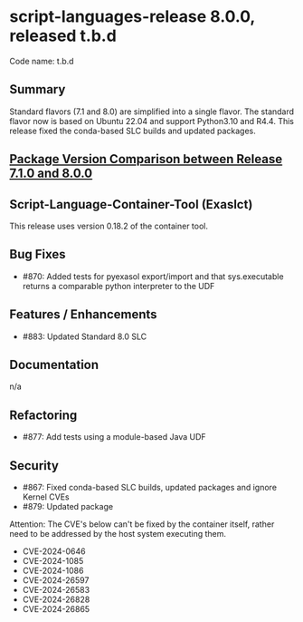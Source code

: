 # script-languages-release 8.0.0, released t.b.d

Code name: t.b.d

## Summary

Standard flavors (7.1 and 8.0) are simplified into a single flavor. The standard flavor now is based on Ubuntu 22.04 and support Python3.10 and R4.4.
This release fixed the conda-based SLC builds and updated packages.


## [Package Version Comparison between Release 7.1.0 and 8.0.0](package_diffs/7.2.0/README.md)

## Script-Language-Container-Tool (Exaslct)

This release uses version 0.18.2 of the container tool. 

## Bug Fixes

 - #870: Added tests for pyexasol export/import and that sys.executable returns a comparable python interpreter to the UDF

## Features / Enhancements

- #883: Updated Standard 8.0 SLC

## Documentation

n/a

## Refactoring

 - #877: Add tests using a module-based Java UDF

## Security

 - #867: Fixed conda-based SLC builds, updated packages and ignore Kernel CVEs
 - #879: Updated package

Attention: The CVE's below can't be fixed by the container itself, rather need to be addressed by the host system executing them.

 - CVE-2024-0646
 - CVE-2024-1085
 - CVE-2024-1086
 - CVE-2024-26597
 - CVE-2024-26583
 - CVE-2024-26828
 - CVE-2024-26865
